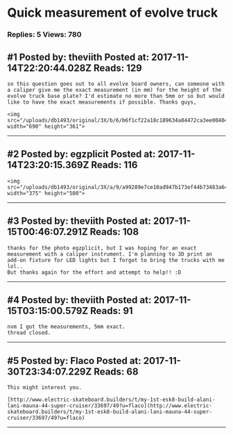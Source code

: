 # Quick measurement of evolve truck

### Replies: 5 Views: 780

## \#1 Posted by: theviith Posted at: 2017-11-14T22:20:44.028Z Reads: 129

```
so this question goes out to all evolve board owners, can someone with a caliper give me the exact measurement (in mm) for the height of the evolve truck base plate? I'd estimate no more than 5mm or so but would like to have the exact measurements if possible. Thanks guys,

<img src="/uploads/db1493/original/3X/b/6/b6f1cf22a18c189634a84472ca3ee00404bc7289.png" width="690" height="361">
```

---
## \#2 Posted by: egzplicit Posted at: 2017-11-14T23:20:15.369Z Reads: 116

```
<img src="/uploads/db1493/original/3X/a/9/a99289e7ce10ad947b173ef44b73483a64fcf347.jpeg" width="375" height="500">
```

---
## \#3 Posted by: theviith Posted at: 2017-11-15T00:46:07.291Z Reads: 108

```
thanks for the photo egzplicit, but I was hoping for an exact measurement with a caliper instrument. I'm planning to 3D print an add-on fixture for LED lights but I forgot to bring the trucks with me lol..
But thanks again for the effort and attempt to help!! :D
```

---
## \#4 Posted by: theviith Posted at: 2017-11-15T03:15:00.579Z Reads: 91

```
nvm I got the measurements, 5mm exact.
thread closed.
```

---
## \#5 Posted by: Flaco Posted at: 2017-11-30T23:34:07.229Z Reads: 68

```
This might interest you.

[http://www.electric-skateboard.builders/t/my-1st-esk8-build-alani-lani-mauna-44-super-cruiser/33697/49?u=flaco](http://www.electric-skateboard.builders/t/my-1st-esk8-build-alani-lani-mauna-44-super-cruiser/33697/49?u=flaco)
```

---
